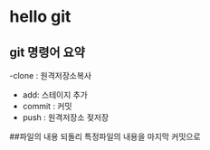 # hello git

## git 명령어 요약

-clone : 원격저장소복사
- add:   스테이지 추가
 - commit : 커밋
 - push : 원격저장소 젖저장

##파일의 내용 되돌리
특정파일의 내용을 마지막 커밋으로 

